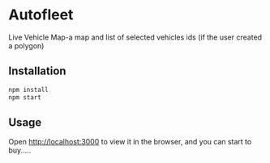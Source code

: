 # Autofleet
Live Vehicle Map-a map and list of selected vehicles ids (if the user created a polygon)

## Installation


```bash
npm install
npm start
```

## Usage

Open [http://localhost:3000](http://localhost:3000) to view it in the browser,
and you can start to buy.....


